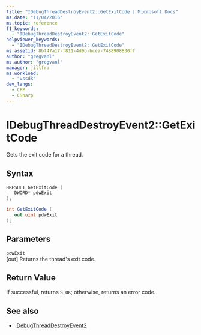 ```yaml
---
title: "IDebugThreadDestroyEvent2::GetExitCode | Microsoft Docs"
ms.date: "11/04/2016"
ms.topic: reference
f1_keywords:
  - "IDebugThreadDestroyEvent2::GetExitCode"
helpviewer_keywords:
  - "IDebugThreadDestroyEvent2::GetExitCode"
ms.assetid: 8bf47a17-f811-4d9b-bcea-7488908830ff
author: "gregvanl"
ms.author: "gregvanl"
manager: jillfra
ms.workload:
  - "vssdk"
dev_langs:
  - CPP
  - CSharp
---
```

# IDebugThreadDestroyEvent2::GetExitCode
Gets the exit code for a thread.

## Syntax

```cpp
HRESULT GetExitCode ( 
   DWORD* pdwExit
);
```

```csharp
int GetExitCode ( 
   out uint pdwExit
);
```

## Parameters
`pdwExit`\
[out] Returns the thread's exit code.

## Return Value
 If successful, returns `S_OK`; otherwise, returns an error code.

## See also
- [IDebugThreadDestroyEvent2](../../../extensibility/debugger/reference/idebugthreaddestroyevent2.md)